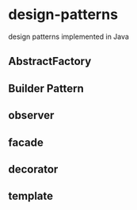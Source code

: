# design-patterns
design patterns implemented in Java

## AbstractFactory

## Builder Pattern

## observer 

## facade

## decorator

## template
